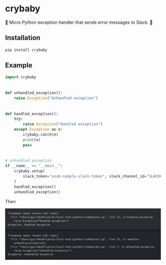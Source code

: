 # crybaby
🥲 Micro Python exception handler that sends error messages to Slack. 🚨

## Installation
```bash
pip install crybaby
```

## Example
```python
import crybaby


def unhandled_exception():
    raise Exception("Unhandled exception")


def handled_exception():
    try:
        raise Exception("Handled exception")
    except Exception as e:
        crybaby.catch(e)
        print(e)
        pass


# unhandled exception
if __name__ == "__main__":
    crybaby.setup(
        slack_token="xoxb-sample-slack-token", slack_channel_id="SLACKCHANNELID"
    )
    handled_exception()
    unhandled_exception()
```
Then

![slack_example.png](./doc/slack_example.png)
